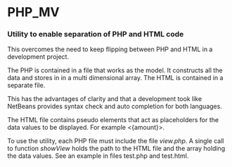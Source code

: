 # PHP_MV
<h3>Utility to enable separation of PHP and HTML code</h3>
<p>This overcomes the need to keep flipping between PHP and HTML in a development project.</p>
<p>The PHP is contained in a file that works as the model. It constructs all the data and stores in in a multi dimensional array. The HTML is contained in a separate file.</p>
<p>This has the advantages of clarity and that a development took like NetBeans provides syntax check and auto completion for both languages.</p>
<p>The HTML file contains pseudo elements that act as placeholders for the data values to be displayed.  For example <{amount}>.</p>
<p>To use the utility, each PHP file must include the file <i>view.php</i>.  A single call to function <i>showView</i> holds the path to the HTML file and the array holding the data values.  See an example in files test.php and test.html.</p>
